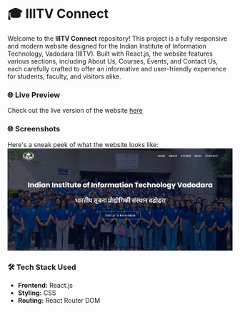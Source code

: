 # 🎓 IIITV Connect

Welcome to the **IIITV Connect** repository! This project is a fully responsive and modern website designed for the Indian Institute of Information Technology, Vadodara (IIITV). Built with React.js, the website features various sections, including About Us, Courses, Events, and Contact Us, each carefully crafted to offer an informative and user-friendly experience for students, faculty, and visitors alike.

### 🌐 Live Preview

Check out the live version of the website [here](https://iiitv-connect.vercel.app/)

### 🌐 Screenshots

Here's a sneak peek of what the website looks like:
![Educational Institution Website](./public/preview.png)

### 🛠️ Tech Stack Used

- **Frontend:** React.js
- **Styling:** CSS
- **Routing:** React Router DOM


